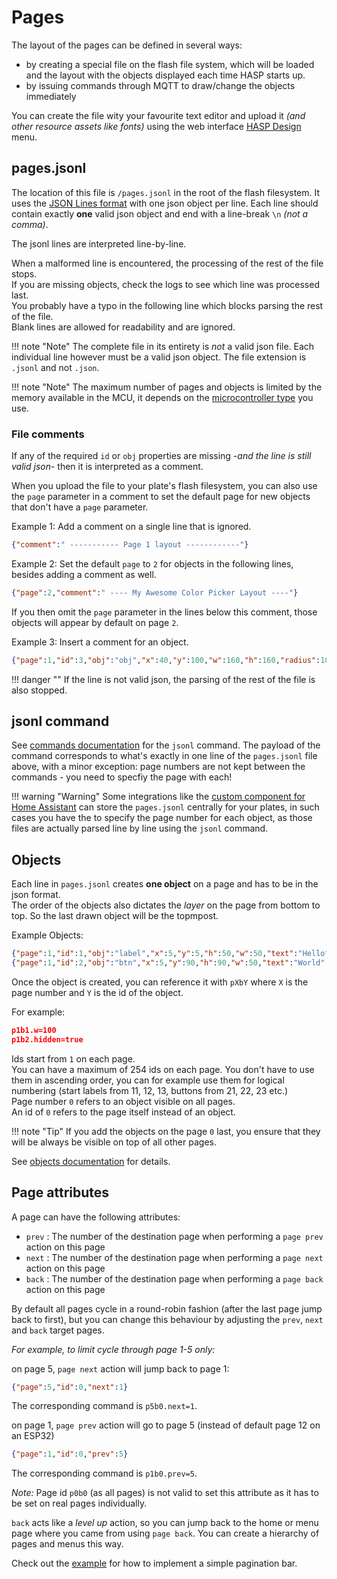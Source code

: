 <h1>Pages</h1>

The layout of the pages can be defined in several ways:

- by creating a special file on the flash file system, which will be loaded and the layout with the objects displayed each time HASP starts up.
- by issuing commands through MQTT to draw/change the objects immediately

You can create the file wity your favourite text editor and upload it *(and other resource assets like fonts)* using the web interface [HASP Design](../../configuration/hasp) menu.

## pages.jsonl

The location of this file is `/pages.jsonl` in the root of the flash filesystem. 
It uses the [JSON Lines format](http://www.jsonlines.org) with one json object per line. 
Each line should contain exactly **one** valid json object and end with a line-break `\n` *(not a comma)*.

The jsonl lines are interpreted line-by-line.

When a malformed line is encountered, the processing of the rest of the file stops.    
If you are missing objects, check the logs to see which line was processed last.    
You probably have a typo in the following line which blocks parsing the rest of the file.  
Blank lines are allowed for readability and are ignored.

!!! note "Note"
    The complete file in its entirety is *not* a valid json file.
    Each individual line however must be a valid json object.
    The file extension is `.jsonl` and not `.json`.

!!! note "Note"
    The maximum number of pages and objects is limited by the memory available in the MCU, it depends on the [microcontroller type](../index.md#features) you use.

    
### File comments

If any of the required `id` or `obj` properties are missing -*and the line is still valid json*- then it is interpreted as a comment.

When you upload the file to your plate's flash filesystem, you can also use the `page` parameter in a comment to set the default page for new objects that don't have a `page` parameter.

Example 1: Add a comment on a single line that is ignored.

```json
{"comment":" ----------- Page 1 layout ------------"}
```

Example 2: Set the default `page` to `2` for objects in the following lines, besides adding a comment as well.

```json
{"page":2,"comment":" ---- My Awesome Color Picker Layout ----"}
```
If you then omit the `page` parameter in the lines below this comment, those objects will appear by default on page `2`.


Example 3: Insert a comment for an object.

```json
{"page":1,"id":3,"obj":"obj","x":40,"y":100,"w":160,"h":160,"radius":100,"opacity":100,"border_opa":160,"border_width":4,"comment":"touch-catcher"}
```

!!! danger ""
    If the line is not valid json, the parsing of the rest of the file is also stopped.

## jsonl command

See [commands documentation](../commands#jsonl) for the `jsonl` command. The payload of the command corresponds to what's exactly in one line of the `pages.jsonl` file above, with a minor exception: page numbers are not kept between the commands - you need to specfiy the page with each!

!!! warning "Warning"
    Some integrations like the [custom component for Home Assistant](../integrations/home-assistant/howto.md) can store the `pages.jsonl` centrally for your plates, in such cases you have the to specify the page number for each object, as those files are actually parsed line by line using the `jsonl` command.


## Objects
Each line in `pages.jsonl` creates **one object** on a page and has to be in the json format.  
The order of the objects also dictates the *layer* on the page from bottom to top. So the last drawn object will be the topmpost.

Example Objects:

```json
{"page":1,"id":1,"obj":"label","x":5,"y":5,"h":50,"w":50,"text":"Hello","enabled":true,"hidden":false}
{"page":1,"id":2,"obj":"btn","x":5,"y":90,"h":90,"w":50,"text":"World","enabled":false,"hidden":false}
```

Once the object is created, you can reference it with `pXbY` where `X` is the page number and `Y` is the id of the object.

For example:
```json
p1b1.w=100
p1b2.hidden=true
```

Ids start from `1` on each page.    
You can have a maximum of 254 ids on each page. You don't have to use them in ascending order, you can for example use them for logical numbering (start labels from 11, 12, 13, buttons from 21, 22, 23 etc.)   
Page number `0` refers to an object visible on all pages.   
An id of `0` refers to the page itself instead of an object.   

!!! note "Tip"
    If you add the objects on the page `0` last, you ensure that they will be always be visible on top of all other pages.

See [objects documentation](../objects) for details.

## Page attributes

A page can have the following attributes:
 
- `prev` : The number of the destination page when performing a `page prev` action on this page
- `next` : The number of the destination page when performing a `page next` action on this page
- `back` : The number of the destination page when performing a `page back` action on this page

By default all pages cycle in a round-robin fashion (after the last page jump back to first), but you can change this behaviour by adjusting the `prev`, `next` and `back` target pages.

_For example, to limit cycle through page 1-5 only:_

on page 5, `page next` action will jump back to page 1:
```json
{"page":5,"id":0,"next":1}
```
The corresponding command is `p5b0.next=1`.


on page 1, `page prev` action will go to page 5 (instead of default page 12 on an ESP32)
```json
{"page":1,"id":0,"prev":5}
```
The corresponding command is `p1b0.prev=5`.

_Note:_ Page id `p0b0` (as all pages) is not valid to set this attribute as it has to be set on real pages individually. 

`back` acts like a _level up_ action, so you can jump back to the home or menu page where you came from using `page back`. You can create a hierarchy of pages and menus this way.

Check out the [example](../integrations/examples/example-pagination.md) for how to implement a simple pagination bar.   



